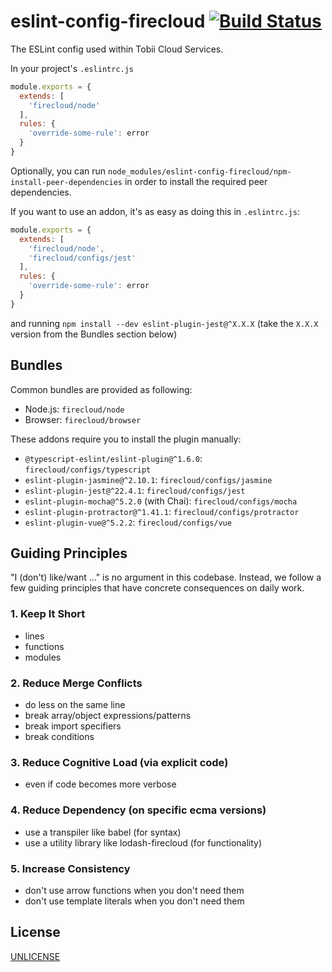 # eslint-config-firecloud [![Build Status][2]][1]

The ESLint config used within Tobii Cloud Services.

In your project's `.eslintrc.js`

```js
module.exports = {
  extends: [
    'firecloud/node'
  ],
  rules: {
    'override-some-rule': error
  }
}
```

Optionally, you can run `node_modules/eslint-config-firecloud/npm-install-peer-dependencies`
in order to install the required peer dependencies.

If you want to use an addon, it's as easy as doing this in `.eslintrc.js`:

```js
module.exports = {
  extends: [
    'firecloud/node',
    'firecloud/configs/jest'
  ],
  rules: {
    'override-some-rule': error
  }
}
```

and running `npm install --dev eslint-plugin-jest@^X.X.X`
(take the `X.X.X` version from the Bundles section below)


## Bundles

Common bundles are provided as following:

- Node.js: `firecloud/node`
- Browser: `firecloud/browser`

These addons require you to install the plugin manually:

- `@typescript-eslint/eslint-plugin@^1.6.0`: `firecloud/configs/typescript`
- `eslint-plugin-jasmine@^2.10.1`: `firecloud/configs/jasmine`
- `eslint-plugin-jest@^22.4.1`: `firecloud/configs/jest`
- `eslint-plugin-mocha@^5.2.0` (with Chai): `firecloud/configs/mocha`
- `eslint-plugin-protractor@^1.41.1`: `firecloud/configs/protractor`
- `eslint-plugin-vue@^5.2.2`: `firecloud/configs/vue`


## Guiding Principles

"I (don't) like/want ..." is no argument in this codebase.
Instead, we follow a few guiding principles
that have concrete consequences on daily work.

### 1. Keep It Short
  * lines
  * functions
  * modules
### 2. Reduce Merge Conflicts
  * do less on the same line
  * break array/object expressions/patterns
  * break import specifiers
  * break conditions
### 3. Reduce Cognitive Load (via explicit code)
  * even if code becomes more verbose
### 4. Reduce Dependency (on specific ecma versions)
  * use a transpiler like babel (for syntax)
  * use a utility library like lodash-firecloud (for functionality)
### 5. Increase Consistency
  * don't use arrow functions when you don't need them
  * don't use template literals when you don't need them


## License

[UNLICENSE](UNLICENSE)


  [1]: https://travis-ci.com/tobiipro/eslint-config-firecloud
  [2]: https://travis-ci.com/tobiipro/eslint-config-firecloud.svg?branch=master
